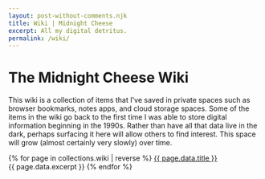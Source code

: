 ```yaml
---
layout: post-without-comments.njk
title: Wiki | Midnight Cheese
excerpt: All my digital detritus.
permalink: /wiki/
---
```

# The Midnight Cheese Wiki

This wiki is a collection of items that I've saved in private spaces such as browser bookmarks, notes apps, and cloud storage spaces. Some of the items in the wiki go back to the first time I was able to store digital information beginning in the 1990s. Rather than have all that data live in the dark, perhaps surfacing it here will allow others to find interest. This space will grow (almost certainly very slowly) over time.

{% for page in collections.wiki | reverse %}
            <a href="{{ page.url | url }}">{{ page.data.title }}</a>
            <br>{{ page.data.excerpt }}
{% endfor %}